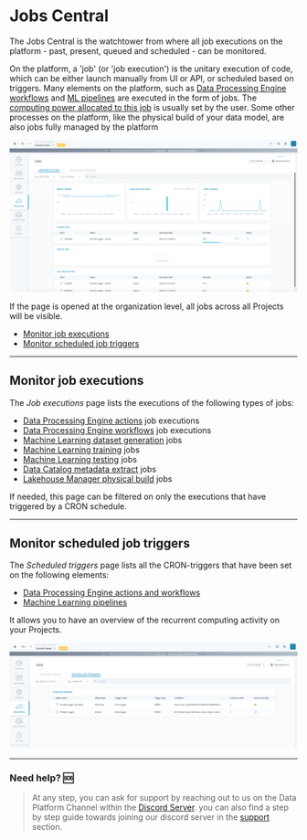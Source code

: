 # Jobs Central

The Jobs Central is the watchtower from where all job executions on the platform - past, present, queued and scheduled - can be monitored. 

On the platform, a 'job' (or 'job execution') is the unitary execution of code, which can be either launch manually from UI or API, or scheduled based on triggers. Many elements on the platform, such as [Data Processing Engine workflows](/en/product/dpe/workflows/index) and [ML pipelines](/en/product/ml/pipelines/index) are executed in the form of jobs. The [computing power allocated to this job](/en/product/billing/resources/index) is usually set by the user. Some other processes on the platform, like the physical build of your data model, are also jobs fully managed by the platform

![jobs](picts/cc-job-central.png)

If the page is opened at the organization level, all jobs across all Projects will be visible.

- [Monitor job executions](/en/product/cc/job-central.md?id=monitor-job-executions)
- [Monitor scheduled job triggers](/en/product/cc/job-central.md?id=Monitor-scheduled-job-triggers)

---
## Monitor job executions

The *Job executions* page lists the executions of the following types of jobs:

- [Data Processing Engine actions](/en/product/dpe/actions/index) job executions
- [Data Processing Engine workflows](/en/product/dpe/workflows/index) job executions
- [Machine Learning dataset generation](/en/product/ml/pipelines/execute/index?id=dataset-generation-jobs) jobs
- [Machine Learning training](/en/product/ml/pipelines/execute/index?id=training-jobs) jobs
- [Machine Learning testing](/en/product/ml/pipelines/execute/index?id=testing-jobs) jobs
- [Data Catalog metadata extract](/en/product/data-catalog/analyzer/extract-metadata) jobs
- [Lakehouse Manager physical build](/en/product/lakehouse-manager/tables/table_interactions) jobs

If needed, this page can be filtered on only the executions that have triggered by a CRON schedule.


---
## Monitor scheduled job triggers

The *Scheduled triggers* page lists all the CRON-triggers that have been set on the following elements:

- [Data Processing Engine actions and workflows](/en/product/dpe/actions/settings/index?id=triggers) 
- [Machine Learning pipelines](/en/product/ml/pipelines/execute/triggers)

It allows you to have an overview of the recurrent computing activity on your Projects.

![jobs](picts/cc-job-central-triggers.png)

---
###  Need help? 🆘

> At any step, you can ask for support by reaching out to us on the Data Platform Channel within the [Discord Server](https://discord.com/channels/850031577277792286/1163465539981672559). you can also find a step by step guide towards joining our discord server in the [support](/en/support/index.md) section.
